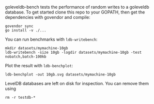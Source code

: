 goleveldb-bench tests the performance of random writes to a goleveldb database. To get
started clone this repo to your GOPATH, then get the dependencies with govendor and
compile:

    govendor sync
    go install -v ./...

You can run benchmarks with `ldb-writebench`:

    mkdir datasets/mymachine-10gb
    ldb-writebench -size 10gb -logdir datasets/mymachine-10gb -test nobatch,batch-100kb

Plot the result with `ldb-benchplot`:

    ldb-benchplot -out 10gb.svg datasets/mymachine-10gb

LevelDB databases are left on disk for inspection. You can remove them using

    rm -r testdb-*
